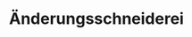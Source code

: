 ---
title: "Änderungsschneiderei"
url: /bad-soden-am-taunus/aenderungsschneiderei/
shop: Lebensmittel
---